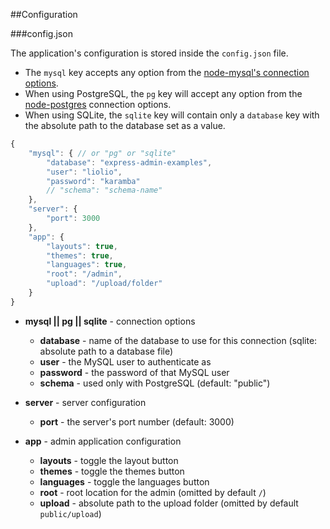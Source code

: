 ##Configuration

###config.json

The application's configuration is stored inside the `config.json` file.<br />
- The `mysql` key accepts any option from the [node-mysql's connection options][1].<br />
- When using PostgreSQL, the `pg` key will accept any option from the [node-postgres][2] connection options.
- When using SQLite, the `sqlite` key will contain only a `database` key with the absolute path to the database set as a value.

```js
{
    "mysql": { // or "pg" or "sqlite"
        "database": "express-admin-examples",
        "user": "liolio",
        "password": "karamba"
        // "schema": "schema-name"
    },
    "server": {
        "port": 3000
    },
    "app": {
        "layouts": true,
        "themes": true,
        "languages": true,
        "root": "/admin",
        "upload": "/upload/folder"
    }
}
```

- **mysql || pg || sqlite** - connection options
    - **database** - name of the database to use for this connection (sqlite: absolute path to a database file)
    - **user** - the MySQL user to authenticate as
    - **password** - the password of that MySQL user
    - **schema** - used only with PostgreSQL (default: "public")
- **server** - server configuration
    - **port** - the server's port number (default: 3000)
- **app** - admin application configuration
    - **layouts** - toggle the layout button
    - **themes** - toggle the themes button
    - **languages** - toggle the languages button
    - **root** - root location for the admin (omitted by default `/`)
    - **upload** - absolute path to the upload folder (omitted by default `public/upload`)


  [1]: https://github.com/felixge/node-mysql#connection-options
  [2]: https://github.com/brianc/node-postgres